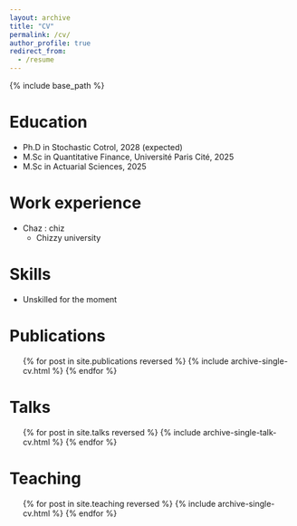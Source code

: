 ```yaml
---
layout: archive
title: "CV"
permalink: /cv/
author_profile: true
redirect_from:
  - /resume
---
```


{% include base_path %}

Education
======
* Ph.D in Stochastic Cotrol, 2028 (expected)
* M.Sc in Quantitative Finance, Université Paris Cité, 2025
* M.Sc in Actuarial Sciences, 2025

Work experience
======
* Chaz : chiz
  * Chizzy university

  
Skills
======
* Unskilled for the moment

Publications
======
  <ul>{% for post in site.publications reversed %}
    {% include archive-single-cv.html %}
  {% endfor %}</ul>
  
Talks
======
  <ul>{% for post in site.talks reversed %}
    {% include archive-single-talk-cv.html  %}
  {% endfor %}</ul>
  
Teaching
======
  <ul>{% for post in site.teaching reversed %}
    {% include archive-single-cv.html %}
  {% endfor %}</ul>

